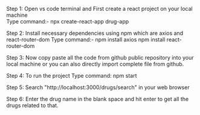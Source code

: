 Step 1: Open vs code terminal and First create a react project on your local machine  
        Type command:- npx create-react-app drug-app

Step 2: Install necessary dependencies using npm which are axios and react-router-dom
        Type command:- npm install axios
                       npm install react-router-dom

Step 3: Now copy paste all the code from github public repository into your local machine or you can also directly import complete file from github.

Step 4: To run the project
        Type command: npm start

Step 5: Search "http://localhost:3000/drugs/search" in your web browser

Step 6: Enter the drug name in the blank space and hit enter to get all the drugs related to that.
